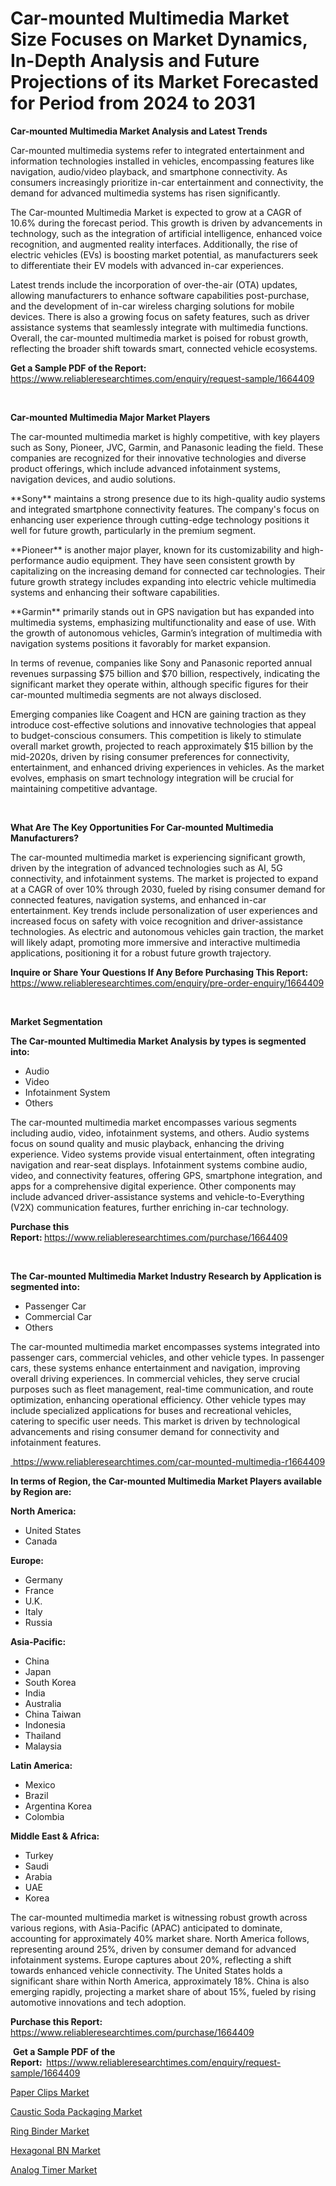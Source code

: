 <p><h1>Car-mounted Multimedia Market Size Focuses on Market Dynamics, In-Depth Analysis and Future Projections of its Market Forecasted for Period from 2024 to 2031</h1></p><p><strong>Car-mounted Multimedia Market Analysis and Latest Trends</strong></p>
<p><p>Car-mounted multimedia systems refer to integrated entertainment and information technologies installed in vehicles, encompassing features like navigation, audio/video playback, and smartphone connectivity. As consumers increasingly prioritize in-car entertainment and connectivity, the demand for advanced multimedia systems has risen significantly.</p><p>The Car-mounted Multimedia Market is expected to grow at a CAGR of 10.6% during the forecast period. This growth is driven by advancements in technology, such as the integration of artificial intelligence, enhanced voice recognition, and augmented reality interfaces. Additionally, the rise of electric vehicles (EVs) is boosting market potential, as manufacturers seek to differentiate their EV models with advanced in-car experiences.</p><p>Latest trends include the incorporation of over-the-air (OTA) updates, allowing manufacturers to enhance software capabilities post-purchase, and the development of in-car wireless charging solutions for mobile devices. There is also a growing focus on safety features, such as driver assistance systems that seamlessly integrate with multimedia functions. Overall, the car-mounted multimedia market is poised for robust growth, reflecting the broader shift towards smart, connected vehicle ecosystems.</p></p>
<p><strong>Get a Sample PDF of the Report:&nbsp;</strong> <a href="https://www.reliableresearchtimes.com/enquiry/request-sample/1664409?utm_campaign=1266&utm_medium=2&utm_source=Github&utm_content=ia&utm_term=03102024&utm_id=car-mounted-multimedia">https://www.reliableresearchtimes.com/enquiry/request-sample/1664409</a></p>
<p>&nbsp;</p>
<p><strong>Car-mounted Multimedia Major Market Players</strong></p>
<p><p>The car-mounted multimedia market is highly competitive, with key players such as Sony, Pioneer, JVC, Garmin, and Panasonic leading the field. These companies are recognized for their innovative technologies and diverse product offerings, which include advanced infotainment systems, navigation devices, and audio solutions.</p><p>**Sony** maintains a strong presence due to its high-quality audio systems and integrated smartphone connectivity features. The company's focus on enhancing user experience through cutting-edge technology positions it well for future growth, particularly in the premium segment. </p><p>**Pioneer** is another major player, known for its customizability and high-performance audio equipment. They have seen consistent growth by capitalizing on the increasing demand for connected car technologies. Their future growth strategy includes expanding into electric vehicle multimedia systems and enhancing their software capabilities.</p><p>**Garmin** primarily stands out in GPS navigation but has expanded into multimedia systems, emphasizing multifunctionality and ease of use. With the growth of autonomous vehicles, Garmin’s integration of multimedia with navigation systems positions it favorably for market expansion.</p><p>In terms of revenue, companies like Sony and Panasonic reported annual revenues surpassing $75 billion and $70 billion, respectively, indicating the significant market they operate within, although specific figures for their car-mounted multimedia segments are not always disclosed.</p><p>Emerging companies like Coagent and HCN are gaining traction as they introduce cost-effective solutions and innovative technologies that appeal to budget-conscious consumers. This competition is likely to stimulate overall market growth, projected to reach approximately $15 billion by the mid-2020s, driven by rising consumer preferences for connectivity, entertainment, and enhanced driving experiences in vehicles. As the market evolves, emphasis on smart technology integration will be crucial for maintaining competitive advantage.</p></p>
<p>&nbsp;</p>
<p><strong>What Are The Key Opportunities For Car-mounted Multimedia Manufacturers?</strong></p>
<p><p>The car-mounted multimedia market is experiencing significant growth, driven by the integration of advanced technologies such as AI, 5G connectivity, and infotainment systems. The market is projected to expand at a CAGR of over 10% through 2030, fueled by rising consumer demand for connected features, navigation systems, and enhanced in-car entertainment. Key trends include personalization of user experiences and increased focus on safety with voice recognition and driver-assistance technologies. As electric and autonomous vehicles gain traction, the market will likely adapt, promoting more immersive and interactive multimedia applications, positioning it for a robust future growth trajectory.</p></p>
<p><strong>Inquire or Share Your Questions If Any Before Purchasing This Report:</strong> <a href="https://www.reliableresearchtimes.com/enquiry/pre-order-enquiry/1664409?utm_campaign=1266&utm_medium=2&utm_source=Github&utm_content=ia&utm_term=03102024&utm_id=car-mounted-multimedia">https://www.reliableresearchtimes.com/enquiry/pre-order-enquiry/1664409</a></p>
<p>&nbsp;</p>
<p><strong>Market Segmentation</strong></p>
<p><strong>The Car-mounted Multimedia Market Analysis by types is segmented into:</strong></p>
<p><ul><li>Audio</li><li>Video</li><li>Infotainment System</li><li>Others</li></ul></p>
<p><p>The car-mounted multimedia market encompasses various segments including audio, video, infotainment systems, and others. Audio systems focus on sound quality and music playback, enhancing the driving experience. Video systems provide visual entertainment, often integrating navigation and rear-seat displays. Infotainment systems combine audio, video, and connectivity features, offering GPS, smartphone integration, and apps for a comprehensive digital experience. Other components may include advanced driver-assistance systems and vehicle-to-Everything (V2X) communication features, further enriching in-car technology.</p></p>
<p><strong>Purchase this Report:&nbsp;</strong><a href="https://www.reliableresearchtimes.com/purchase/1664409?utm_campaign=1266&utm_medium=2&utm_source=Github&utm_content=ia&utm_term=03102024&utm_id=car-mounted-multimedia">https://www.reliableresearchtimes.com/purchase/1664409</a></p>
<p>&nbsp;</p>
<p><strong>The Car-mounted Multimedia Market Industry Research by Application is segmented into:</strong></p>
<p><ul><li>Passenger Car</li><li>Commercial Car</li><li>Others</li></ul></p>
<p><p>The car-mounted multimedia market encompasses systems integrated into passenger cars, commercial vehicles, and other vehicle types. In passenger cars, these systems enhance entertainment and navigation, improving overall driving experiences. In commercial vehicles, they serve crucial purposes such as fleet management, real-time communication, and route optimization, enhancing operational efficiency. Other vehicle types may include specialized applications for buses and recreational vehicles, catering to specific user needs. This market is driven by technological advancements and rising consumer demand for connectivity and infotainment features.</p></p>
<p><a href="https://www.reliableresearchtimes.com/car-mounted-multimedia-r1664409?utm_campaign=1266&utm_medium=2&utm_source=Github&utm_content=ia&utm_term=03102024&utm_id=car-mounted-multimedia">&nbsp;https://www.reliableresearchtimes.com/car-mounted-multimedia-r1664409</a></p>
<p><strong>In terms of Region, the Car-mounted Multimedia Market Players available by Region are:</strong></p>
<p>
    <p> <strong> North America: </strong>
        <ul>
            <li>United States</li>
            <li>Canada</li>
        </ul>
        </p> 
    <p> <strong> Europe: </strong>
        <ul>
            <li>Germany</li>
            <li>France</li>
            <li>U.K.</li>
            <li>Italy</li>
            <li>Russia</li>
        </ul>
        </p> 
    <p> <strong> Asia-Pacific: </strong>
        <ul>
            <li>China</li>
            <li>Japan</li>
            <li>South Korea</li>
            <li>India</li>
            <li>Australia</li>
            <li>China Taiwan</li>
            <li>Indonesia</li>
            <li>Thailand</li>
            <li>Malaysia</li>
        </ul>
        </p> 
    <p> <strong> Latin America: </strong>
        <ul>
            <li>Mexico</li>
            <li>Brazil</li>
            <li>Argentina Korea</li>
            <li>Colombia</li>
        </ul>
        </p> 
    <p> <strong> Middle East & Africa: </strong>
        <ul>
            <li>Turkey</li>
            <li>Saudi</li>
            <li>Arabia</li>
            <li>UAE</li>
            <li>Korea</li>
        </ul>
    </p>
    </p>
<p><p>The car-mounted multimedia market is witnessing robust growth across various regions, with Asia-Pacific (APAC) anticipated to dominate, accounting for approximately 40% market share. North America follows, representing around 25%, driven by consumer demand for advanced infotainment systems. Europe captures about 20%, reflecting a shift towards enhanced vehicle connectivity. The United States holds a significant share within North America, approximately 18%. China is also emerging rapidly, projecting a market share of about 15%, fueled by rising automotive innovations and tech adoption.</p></p>
<p><strong>Purchase this Report: </strong><a href="https://www.reliableresearchtimes.com/purchase/1664409?utm_campaign=1266&utm_medium=2&utm_source=Github&utm_content=ia&utm_term=03102024&utm_id=car-mounted-multimedia">https://www.reliableresearchtimes.com/purchase/1664409</a></p>
<p>&nbsp;<strong>Get a Sample PDF of the Report:&nbsp;&nbsp;</strong><a href="https://www.reliableresearchtimes.com/enquiry/request-sample/1664409?utm_campaign=1266&utm_medium=2&utm_source=Github&utm_content=ia&utm_term=03102024&utm_id=car-mounted-multimedia">https://www.reliableresearchtimes.com/enquiry/request-sample/1664409</a></p>
<p><strong></strong></p>
<p><p><a href="https://issuu.com/reportprime-2/docs/paper-clips-market-size-2030.pptx_94b94c7b20c58f?utm_campaign=1266&utm_medium=2&utm_source=Github&utm_content=ia&utm_term=03102024&utm_id=car-mounted-multimedia">Paper Clips Market</a></p><p><a href="https://www.linkedin.com/pulse/caustic-soda-packaging-market-trends-regional-insights-forecasted-ned0f?trackingId=IfHyInC4Sy%2Bd9G9ZABL6IQ%3D%3D&utm_campaign=1266&utm_medium=2&utm_source=Github&utm_content=ia&utm_term=03102024&utm_id=car-mounted-multimedia">Caustic Soda Packaging Market</a></p><p><a href="https://issuu.com/reportprime-2/docs/ring-binder-market-size-2030.pptx_51d895f6b93ba8?utm_campaign=1266&utm_medium=2&utm_source=Github&utm_content=ia&utm_term=03102024&utm_id=car-mounted-multimedia">Ring Binder Market</a></p><p><a href="https://www.linkedin.com/pulse/hexagonal-bn-market-size-share-trends-analysis-report-end-e1sbe?utm_campaign=1266&utm_medium=2&utm_source=Github&utm_content=ia&utm_term=03102024&utm_id=car-mounted-multimedia">Hexagonal BN Market</a></p><p><a href="https://www.linkedin.com/pulse/global-analog-timer-market-size-expected-reach-cagr-108-report-hr3yf?trackingId=SYzOvDTlRwqMJoXlm%2BiCjw%3D%3D&utm_campaign=1266&utm_medium=2&utm_source=Github&utm_content=ia&utm_term=03102024&utm_id=car-mounted-multimedia">Analog Timer Market</a></p></p>